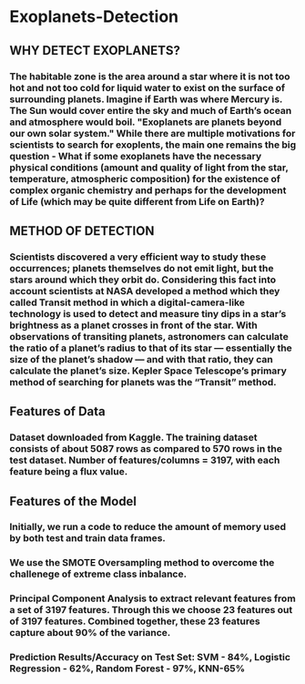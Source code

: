 # Exoplanets-Detection
## WHY DETECT EXOPLANETS?
### The habitable zone is the area around a star where it is not too hot and not too cold for liquid water to exist on the surface of surrounding planets. Imagine if Earth was where Mercury is. The Sun would cover entire the sky and  much of Earth’s ocean and atmosphere would boil. "Exoplanets are planets beyond our own solar system." While there are multiple motivations for scientists to search for exoplents, the main one remains the big question - What if some exoplanets have the necessary physical conditions (amount and quality of light from the star, temperature, atmospheric composition) for the existence of complex organic chemistry and perhaps for the development of Life (which may be quite different from Life on Earth)? 
## METHOD OF DETECTION
### Scientists discovered a very efficient way to study these occurrences; planets themselves do not emit light, but the stars around which they orbit do. Considering this fact into account scientists at NASA developed a method which they called Transit method in which a digital-camera-like technology is used to detect and measure tiny dips in a star’s brightness as a planet crosses in front of the star. With observations of transiting planets, astronomers can calculate the ratio of a planet’s radius to that of its star — essentially the size of the planet’s shadow — and with that ratio, they can calculate the planet’s size. Kepler Space Telescope’s primary method of searching for planets was the “Transit” method. 
## Features of Data
### Dataset downloaded from Kaggle. The training dataset consists of about 5087 rows as compared to 570 rows in the test dataset. Number of features/columns = 3197, with each feature being a flux value. 
## Features of the Model
### Initially, we run a code to reduce the amount of memory used by both test and train data frames.
### We use the SMOTE Oversampling method to overcome the challenege of extreme class inbalance.
### Principal Component Analysis to extract relevant features from a set of 3197 features. Through this we choose 23 features out of 3197 features. Combined together, these 23 features capture about 90% of the variance. 
### Prediction Results/Accuracy on Test Set: SVM - 84%, Logistic Regression - 62%, Random Forest - 97%, KNN-65%
